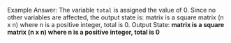Example Answer:
The variable `total` is assigned the value of 0. Since no other variables are affected, the output state is: matrix is a square matrix (n x n) where n is a positive integer, total is 0.
Output State: **matrix is a square matrix (n x n) where n is a positive integer, total is 0**